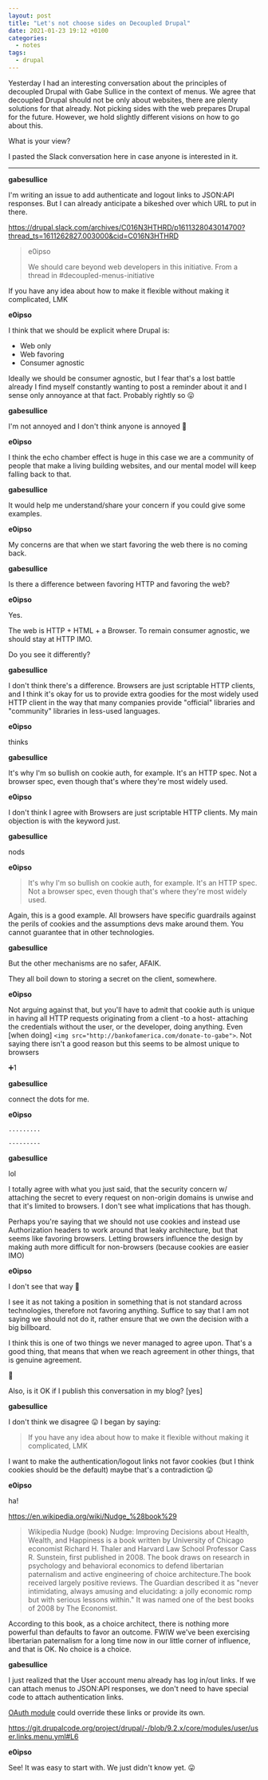 ```yaml
---
layout: post
title: "Let's not choose sides on Decoupled Drupal"
date: 2021-01-23 19:12 +0100
categories:
  - notes 
tags:
  - drupal
---
```

Yesterday I had an interesting conversation about the principles of decoupled Drupal with Gabe Sullice in the context of menus. We agree that decoupled Drupal should not be only about websites, there are plenty solutions for that already. Not picking sides with the web prepares Drupal for the future. However, we hold slightly different visions on how to go about this.

What is your view?

I pasted the Slack conversation here in case anyone is interested in it.

<!-- more -->

---

**gabesullice**

I'm writing an issue to add authenticate and logout links to JSON:API responses. But I can already anticipate a bikeshed over which URL to put in there.

https://drupal.slack.com/archives/C016N3HTHRD/p1611328043014700?thread_ts=1611262827.003000&cid=C016N3HTHRD

> e0ipso
> 
> We should care beyond web developers in this initiative.
> From a thread in #decoupled-menus-initiative

If you have any idea about how to make it flexible without making it complicated, LMK

**e0ipso**

I think that we should be explicit where Drupal is:
  - Web only
  - Web favoring
  - Consumer agnostic

Ideally we should be consumer agnostic, but I fear that's a lost battle already
I find myself constantly wanting to post a reminder about it and I sense only annoyance at that fact. Probably rightly so 😛

**gabesullice**

I'm not annoyed and I don't think anyone is annoyed 🙂

**e0ipso**

I think the echo chamber effect is huge in this case we are a community of people that make a living building websites, and our mental model will keep falling back to that.

**gabesullice**

It would help me understand/share your concern if you could give some examples.

**e0ipso**

My concerns are that when we start favoring the web there is no coming back.

**gabesullice**

Is there a difference between favoring HTTP and favoring the web?

**e0ipso**

Yes.

The web is HTTP + HTML + a Browser. To remain consumer agnostic, we should stay at HTTP IMO.

Do you see it differently?

**gabesullice**

I don't think there's a difference. Browsers are just scriptable HTTP clients, and I think it's okay for us to provide extra goodies for the most widely used HTTP client in the way that many companies provide "official" libraries and "community" libraries in less-used languages.

**e0ipso**

thinks

**gabesullice**

It's why I'm so bullish on cookie auth, for example. It's an HTTP spec. Not a browser spec, even though that's where they're most widely used.

**e0ipso**

I don't think I agree with Browsers are just scriptable HTTP clients. My main objection is with the keyword just.

**gabesullice**

nods

**e0ipso**

> It's why I'm so bullish on cookie auth, for example. It's an HTTP spec. Not a browser spec, even though that's where they're most widely used.

Again, this is a good example. All browsers have specific guardrails against the perils of cookies and the assumptions devs make around them. You cannot guarantee that in other technologies.

**gabesullice**

But the other mechanisms are no safer, AFAIK.

They all boil down to storing a secret on the client, somewhere.

**e0ipso**

Not arguing against that, but you'll have to admit that cookie auth is unique in having all HTTP requests originating from a client -to a host-
attaching the credentials without the user, or the developer, doing anything. Even [when doing] `<img src="http://bankofamerica.com/donate-to-gabe">`. Not saying there isn't a good reason but this seems to be almost unique to browsers

➕1



**gabesullice**

connect the dots for me.

**e0ipso**

`.........`

`---------`

**gabesullice**

lol

I totally agree with what you just said, that the security concern w/ attaching the secret to every request on non-origin domains is unwise and that it's limited to browsers.
I don't see what implications that has though.

Perhaps you're saying that we should not use cookies and instead use Authorization headers to work around that leaky architecture, but that seems like favoring browsers.
Letting browsers influence the design by making auth more difficult for non-browsers (because cookies are easier IMO) 

**e0ipso**

I don't see that way 🤔

I see it as not taking a position in something that is not standard across technologies, therefore not favoring anything. Suffice to say that I am not saying we should not do it, rather ensure that we own the decision with a big billboard.

I think this is one of two things we never managed to agree upon. That's a good thing, that means that when we reach agreement in other things, that is genuine agreement.

🙂

Also, is it OK if I publish this conversation in my blog?
[yes]


**gabesullice**

I don't think we disagree 😛
I began by saying:

> If you have any idea about how to make it flexible without making it complicated, LMK

I want to make the authentication/logout links not favor cookies (but I think cookies should be the default) maybe that's a contradiction 😛

**e0ipso**

ha!

https://en.wikipedia.org/wiki/Nudge_%28book%29

> Wikipedia Nudge (book)
> Nudge: Improving Decisions about Health, Wealth, and Happiness is a book written by University of Chicago economist Richard H. Thaler and Harvard Law School Professor Cass R. Sunstein, first published in 2008.
> The book draws on research in psychology and behavioral economics to defend libertarian paternalism and active engineering of choice architecture.The book received largely positive reviews. The Guardian described it as "never intimidating, always amusing and elucidating: a jolly economic romp but with serious lessons within." It was named one of the best books of 2008 by The Economist.

According to this book, as a choice architect, there is nothing more powerful than defaults to favor an outcome.
FWIW we've been exercising libertarian paternalism for a long time now in our little corner of influence, and that is OK. No choice is a choice.

**gabesullice**

I just realized that the User account menu already has log in/out links. If we can attach menus to JSON:API responses, we don't need to have special code to attach authentication links.

[OAuth module](https://www.drupal.org/project/simple_oauth) could override these links or provide its own.

https://git.drupalcode.org/project/drupal/-/blob/9.2.x/core/modules/user/user.links.menu.yml#L6

**e0ipso**

See! It was easy to start with. We just didn't know yet. 😛 
